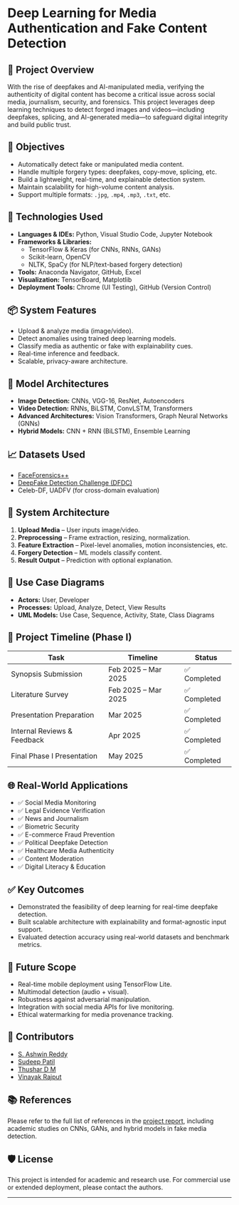 # Deep Learning for Media Authentication and Fake Content Detection

## 📌 Project Overview

With the rise of deepfakes and AI-manipulated media, verifying the authenticity of digital content has become a critical issue across social media, journalism, security, and forensics. This project leverages deep learning techniques to detect forged images and videos—including deepfakes, splicing, and AI-generated media—to safeguard digital integrity and build public trust.

## 🎯 Objectives

- Automatically detect fake or manipulated media content.
- Handle multiple forgery types: deepfakes, copy-move, splicing, etc.
- Build a lightweight, real-time, and explainable detection system.
- Maintain scalability for high-volume content analysis.
- Support multiple formats: `.jpg`, `.mp4`, `.mp3`, `.txt`, etc.

## 🧠 Technologies Used

- **Languages & IDEs:** Python, Visual Studio Code, Jupyter Notebook
- **Frameworks & Libraries:** 
  - TensorFlow & Keras (for CNNs, RNNs, GANs)
  - Scikit-learn, OpenCV
  - NLTK, SpaCy (for NLP/text-based forgery detection)
- **Tools:** Anaconda Navigator, GitHub, Excel
- **Visualization:** TensorBoard, Matplotlib
- **Deployment Tools:** Chrome (UI Testing), GitHub (Version Control)

## 📦 System Features

- Upload & analyze media (image/video).
- Detect anomalies using trained deep learning models.
- Classify media as authentic or fake with explainability cues.
- Real-time inference and feedback.
- Scalable, privacy-aware architecture.

## 🧩 Model Architectures

- **Image Detection:** CNNs, VGG-16, ResNet, Autoencoders
- **Video Detection:** RNNs, BiLSTM, ConvLSTM, Transformers
- **Advanced Architectures:** Vision Transformers, Graph Neural Networks (GNNs)
- **Hybrid Models:** CNN + RNN (BiLSTM), Ensemble Learning

## 📈 Datasets Used

- [FaceForensics++](https://github.com/ondyari/FaceForensics)
- [DeepFake Detection Challenge (DFDC)](https://www.kaggle.com/c/deepfake-detection-challenge)
- Celeb-DF, UADFV (for cross-domain evaluation)

## 📌 System Architecture

1. **Upload Media** – User inputs image/video.
2. **Preprocessing** – Frame extraction, resizing, normalization.
3. **Feature Extraction** – Pixel-level anomalies, motion inconsistencies, etc.
4. **Forgery Detection** – ML models classify content.
5. **Result Output** – Prediction with optional explanation.

## 🎯 Use Case Diagrams

- **Actors:** User, Developer
- **Processes:** Upload, Analyze, Detect, View Results
- **UML Models:** Use Case, Sequence, Activity, State, Class Diagrams

## 📅 Project Timeline (Phase I)

| Task                          | Timeline             | Status       |
|-------------------------------|----------------------|--------------|
| Synopsis Submission           | Feb 2025 – Mar 2025  | ✅ Completed |
| Literature Survey             | Feb 2025 – Mar 2025  | ✅ Completed |
| Presentation Preparation      | Mar 2025             | ✅ Completed |
| Internal Reviews & Feedback   | Apr 2025             | ✅ Completed |
| Final Phase I Presentation    | May 2025             | ✅ Completed |

## 🌐 Real-World Applications

- ✅ Social Media Monitoring  
- ✅ Legal Evidence Verification  
- ✅ News and Journalism  
- ✅ Biometric Security  
- ✅ E-commerce Fraud Prevention  
- ✅ Political Deepfake Detection  
- ✅ Healthcare Media Authenticity  
- ✅ Content Moderation  
- ✅ Digital Literacy & Education  

## ✅ Key Outcomes

- Demonstrated the feasibility of deep learning for real-time deepfake detection.
- Built scalable architecture with explainability and format-agnostic input support.
- Evaluated detection accuracy using real-world datasets and benchmark metrics.

## 🔮 Future Scope

- Real-time mobile deployment using TensorFlow Lite.
- Multimodal detection (audio + visual).
- Robustness against adversarial manipulation.
- Integration with social media APIs for live monitoring.
- Ethical watermarking for media provenance tracking.

## 👥 Contributors

- [S. Ashwin Reddy]()
- [Sudeep Patil](https://github.com/imsudeeppatil)
- [Thushar D M](https://github.com/Thushardm)
- [Vinayak Rajput](https://github.com/Vinayak-Rajput)

## 📚 References

Please refer to the full list of references in the [project report](./Details.pdf), including academic studies on CNNs, GANs, and hybrid models in fake media detection.

## 🛡️ License

This project is intended for academic and research use. For commercial use or extended deployment, please contact the authors.

---

